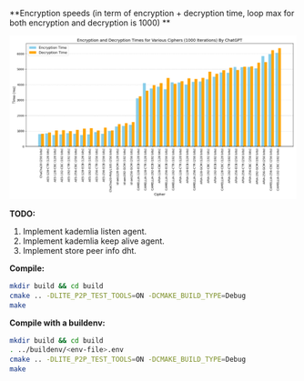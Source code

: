 **Encryption speeds (in term of encryption + decryption time, loop max for both encryption and decryption is 1000) **

![Encryption speeds "image ploted with chat gpt"](data/image.png)

**TODO:**

1. Implement kademlia listen agent.
2. Implement kademlia keep alive agent.
3. Implement store peer info dht.
   

**Compile:**

```bash
mkdir build && cd build
cmake .. -DLITE_P2P_TEST_TOOLS=ON -DCMAKE_BUILD_TYPE=Debug
make
```

**Compile with a buildenv:**

```bash
mkdir build && cd build
. ../buildenv/<env-file>.env
cmake .. -DLITE_P2P_TEST_TOOLS=ON -DCMAKE_BUILD_TYPE=Debug
make
```
